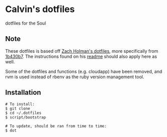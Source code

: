 # Calvin's dotfiles

dotfiles for the Soul

## Note

These dotfiles is based off [Zach Holman's dotfiles](https://github.com/holman/dotfiles), more specifically from [1b430b7](https://github.com/holman/dotfiles/tree/1b430b72e4e098a9902ff8435c08655c28db1edd).
The instructions found on his [readme](https://github.com/holman/dotfiles/blob/1b430b72e4e098a9902ff8435c08655c28db1edd/README.md) should also apply here as well.

Some of the dotfiles and functions (e.g. cloudapp) have been removed, and rvm is used instead of rbenv as the ruby version management tool.

## Installation

```
# To install:
$ git clone
$ cd ~/.dotfiles
$ script/bootstrap

# To update, should be ran from time to time:
$ dot
```
